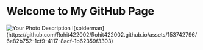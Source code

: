 <!DOCTYPE html>
<html lang="en">
<head>
    <meta charset="UTF-8">
    <meta name="viewport" content="width=device-width, initial-scale=1.0">
    <title>spiderman</title>
</head>
<body>
    <h1>Welcome to My GitHub Page</h1>
    <img src="![spiderman](https://github.com/Rohit422002/Rohit422002.github.io/assets/153742796/6e82b752-1cf9-4117-8acf-1b62359f3303)" alt="Your Photo Description">
</body>
</html>
![spiderman](https://github.com/Rohit422002/Rohit422002.github.io/assets/153742796/6e82b752-1cf9-4117-8acf-1b62359f3303)
